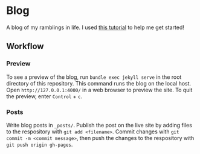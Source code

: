 # Blog
A blog of my ramblings in life. I used [this tutorial](https://medium.com/20percentwork/creating-your-blog-for-free-using-jekyll-github-pages-dba37272730a) to help me get started!

## Workflow

### Preview
To see a preview of the blog, run `bundle exec jekyll serve` in the root directory of this repository. This command runs the blog on the local host. Open `http://127.0.0.1:4000/` in a web browser to preview the site. To quit the preview, enter `Control` + `c`.

### Posts
Write blog posts in `_posts/`. Publish the post on the live site by adding files to the respository with `git add <filename>`. Commit changes with `git commit -m <commit message>`, then push the changes to the respository with `git push origin gh-pages`.
